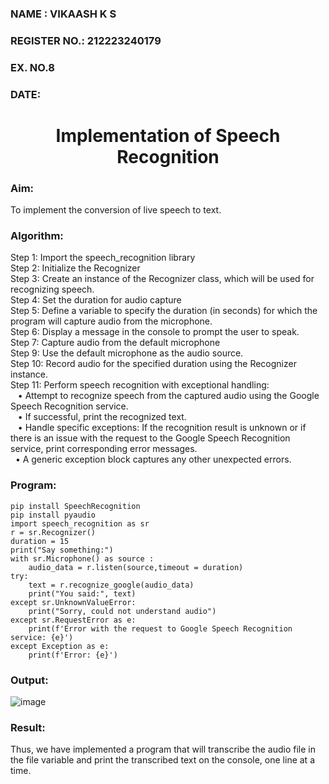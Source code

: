 <H3>NAME : VIKAASH K S</H3>
<H3>REGISTER NO.: 212223240179</H3>
<H3>EX. NO.8</H3>
<H3>DATE: </H3>
<H1 ALIGN =CENTER>Implementation of Speech Recognition</H1>

<H3>Aim:</H3> 
 To implement the conversion of live speech to text.<BR>
 
<h3>Algorithm:</h3>
Step 1: Import the speech_recognition library<Br>
Step 2: Initialize the Recognizer<Br>
Step 3: Create an instance of the Recognizer class, which will be used for recognizing speech.<Br>
Step 4: Set the duration for audio capture<Br>
Step 5: Define a variable to specify the duration (in seconds) for which the program will capture audio from the microphone.<Br>
Step 6: Display a message in the console to prompt the user to speak.<Br>
Step 7: Capture audio from the default microphone<Br>
Step 9: Use the default microphone as the audio source.<Br>
Step 10: Record audio for the specified duration using the Recognizer instance.<Br>
Step 11: Perform speech recognition with exceptional handling:<Br>
&nbsp&nbsp •	Attempt to recognize speech from the captured audio using the Google Speech Recognition service.<Br>
&nbsp&nbsp •	If successful, print the recognized text.<Br>
&nbsp&nbsp •	Handle specific exceptions: If the recognition result is unknown or if there is an issue with the request to the Google Speech Recognition service, print corresponding error messages.<Br>
&nbsp&nbsp•	A generic exception block captures any other unexpected errors.<Br>

<H3>Program:</H3>

```
pip install SpeechRecognition
pip install pyaudio
import speech_recognition as sr
r = sr.Recognizer()
duration = 15
print("Say something:")
with sr.Microphone() as source :
    audio_data = r.listen(source,timeout = duration)
try:
    text = r.recognize_google(audio_data)
    print("You said:", text)
except sr.UnknownValueError:
    print("Sorry, could not understand audio")
except sr.RequestError as e:
    print(f'Error with the request to Google Speech Recognition service: {e}')
except Exception as e:
    print(f'Error: {e}')  
```

<H3> Output:</H3>

![image](https://github.com/21005984/Ex-8--AAI/assets/94748389/d537ce83-0937-4d7b-8cca-df5460341bcc)

<H3> Result:</H3>
Thus, we have implemented a program that will transcribe the audio file in the file variable and print the transcribed text on the console, one line at a time.

